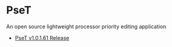 # PseT
An open source lightweight processor priority editing application

- [PseT v1.0.1.61 Release](https://github.com/GUGUDALI/PseT/releases/tag/V1.0.1.61)
